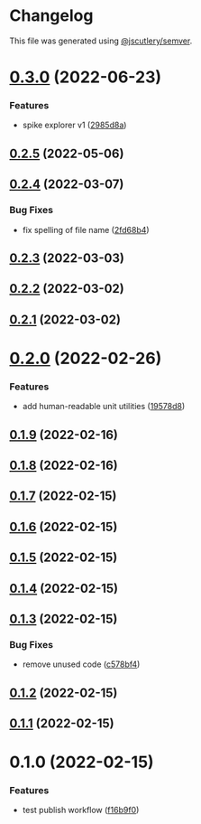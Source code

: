 # Changelog

This file was generated using [@jscutlery/semver](https://github.com/jscutlery/semver).

# [0.3.0](https://github.com/SiaFoundation/web/compare/sia-js-0.2.5...sia-js-0.3.0) (2022-06-23)


### Features

* spike explorer v1 ([2985d8a](https://github.com/SiaFoundation/web/commit/2985d8abddce552a4f86e6f9a91b86096d815722))



## [0.2.5](https://github.com/SiaFoundation/web/compare/sia-js-0.2.4...sia-js-0.2.5) (2022-05-06)



## [0.2.4](https://github.com/SiaFoundation/web/compare/sia-js-0.2.3...sia-js-0.2.4) (2022-03-07)


### Bug Fixes

* fix spelling of file name ([2fd68b4](https://github.com/SiaFoundation/web/commit/2fd68b4ec266d3af5c38131b391390d12312b083))



## [0.2.3](https://github.com/SiaFoundation/web/compare/sia-js-0.2.2...sia-js-0.2.3) (2022-03-03)



## [0.2.2](https://github.com/SiaFoundation/web/compare/sia-js-0.2.1...sia-js-0.2.2) (2022-03-02)



## [0.2.1](https://github.com/SiaFoundation/web/compare/sia-js-0.2.0...sia-js-0.2.1) (2022-03-02)



# [0.2.0](https://github.com/SiaFoundation/web/compare/sia-js-0.1.0...sia-js-0.2.0) (2022-02-26)


### Features

* add human-readable unit utilities ([19578d8](https://github.com/SiaFoundation/web/commit/19578d8fccefd548ea7b63b0ac76477bc3a9c585))



## [0.1.9](https://github.com/SiaFoundation/web/compare/sia-core-0.1.8...sia-core-0.1.9) (2022-02-16)



## [0.1.8](https://github.com/SiaFoundation/web/compare/sia-core-0.1.7...sia-core-0.1.8) (2022-02-16)

## [0.1.7](https://github.com/SiaFoundation/web/compare/sia-core-0.1.6...sia-core-0.1.7) (2022-02-15)

## [0.1.6](https://github.com/SiaFoundation/web/compare/sia-core-0.1.5...sia-core-0.1.6) (2022-02-15)

## [0.1.5](https://github.com/SiaFoundation/web/compare/sia-core-0.1.4...sia-core-0.1.5) (2022-02-15)

## [0.1.4](https://github.com/SiaFoundation/web/compare/sia-core-0.1.3...sia-core-0.1.4) (2022-02-15)

## [0.1.3](https://github.com/SiaFoundation/web/compare/sia-core-0.1.2...sia-core-0.1.3) (2022-02-15)

### Bug Fixes

- remove unused code ([c578bf4](https://github.com/SiaFoundation/web/commit/c578bf4cf8e71c41d6ecf71716ecf2734a184ef3))

## [0.1.2](https://github.com/SiaFoundation/web/compare/sia-core-0.1.1...sia-core-0.1.2) (2022-02-15)

## [0.1.1](https://github.com/SiaFoundation/web/compare/sia-core-0.1.0...sia-core-0.1.1) (2022-02-15)

# 0.1.0 (2022-02-15)

### Features

- test publish workflow ([f16b9f0](https://github.com/SiaFoundation/web/commit/f16b9f05acc8222a63c58c1f8f956c3d53ef1fe7))
